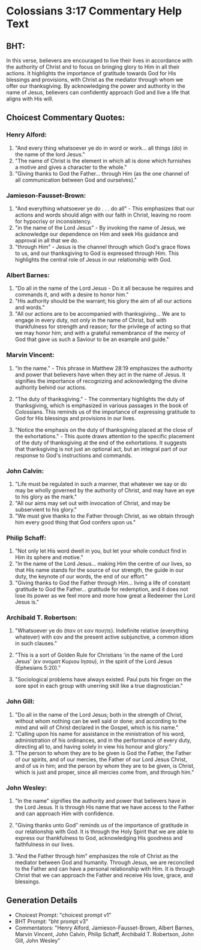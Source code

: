 # Colossians 3:17 Commentary Help Text

## BHT:
In this verse, believers are encouraged to live their lives in accordance with the authority of Christ and to focus on bringing glory to Him in all their actions. It highlights the importance of gratitude towards God for His blessings and provisions, with Christ as the mediator through whom we offer our thanksgiving. By acknowledging the power and authority in the name of Jesus, believers can confidently approach God and live a life that aligns with His will.

## Choicest Commentary Quotes:
### Henry Alford:
1. "And every thing whatsoever ye do in word or work... all things (do) in the name of the lord Jesus." 
2. "The name of Christ is the element in which all is done which furnishes a motive and gives a character to the whole."
3. "Giving thanks to God the Father... through Him (as the one channel of all communication between God and ourselves)."

### Jamieson-Fausset-Brown:
1. "And everything whatsoever ye do . . . do all" - This emphasizes that our actions and words should align with our faith in Christ, leaving no room for hypocrisy or inconsistency.
2. "in the name of the Lord Jesus" - By invoking the name of Jesus, we acknowledge our dependence on Him and seek His guidance and approval in all that we do.
3. "through Him" - Jesus is the channel through which God's grace flows to us, and our thanksgiving to God is expressed through Him. This highlights the central role of Jesus in our relationship with God.

### Albert Barnes:
1. "Do all in the name of the Lord Jesus - Do it all because he requires and commands it, and with a desire to honor him."
2. "His authority should be the warrant; his glory the aim of all our actions and words."
3. "All our actions are to be accompanied with thanksgiving... We are to engage in every duty, not only in the name of Christ, but with thankfulness for strength and reason; for the privilege of acting so that we may honor him; and with a grateful remembrance of the mercy of God that gave us such a Saviour to be an example and guide."

### Marvin Vincent:
1. "In the name." - This phrase in Matthew 28:19 emphasizes the authority and power that believers have when they act in the name of Jesus. It signifies the importance of recognizing and acknowledging the divine authority behind our actions.

2. "The duty of thanksgiving." - The commentary highlights the duty of thanksgiving, which is emphasized in various passages in the book of Colossians. This reminds us of the importance of expressing gratitude to God for His blessings and provisions in our lives.

3. "Notice the emphasis on the duty of thanksgiving placed at the close of the exhortations." - This quote draws attention to the specific placement of the duty of thanksgiving at the end of the exhortations. It suggests that thanksgiving is not just an optional act, but an integral part of our response to God's instructions and commands.

### John Calvin:
1. "Life must be regulated in such a manner, that whatever we say or do may be wholly governed by the authority of Christ, and may have an eye to his glory as the mark."
2. "All our aims may set out with invocation of Christ, and may be subservient to his glory."
3. "We must give thanks to the Father through Christ, as we obtain through him every good thing that God confers upon us."

### Philip Schaff:
1. "Not only let His word dwell in you, but let your whole conduct find in Him its sphere and motive."
2. "In the name of the Lord Jesus... making Him the centre of our lives, so that His name stands for the source of our strength, the guide in our duty, the keynote of our words, the end of our effort."
3. "Giving thanks to God the Father through Him... living a life of constant gratitude to God the Father... gratitude for redemption, and it does not lose its power as we feel more and more how great a Redeemer the Lord Jesus is."

### Archibald T. Robertson:
1. "Whatsoever ye do (παν οτ εαν ποιητε). Indefinite relative (everything whatever) with εαν and the present active subjunctive, a common idiom in such clauses."

2. "This is a sort of Golden Rule for Christians 'in the name of the Lord Jesus' (εν ονοματ Κυριου Ιησου), in the spirit of the Lord Jesus (Ephesians 5:20)."

3. "Sociological problems have always existed. Paul puts his finger on the sore spot in each group with unerring skill like a true diagnostician."

### John Gill:
1. "Do all in the name of the Lord Jesus; both in the strength of Christ, without whom nothing can be well said or done; and according to the mind and will of Christ declared in the Gospel, which is his name." 
2. "Calling upon his name for assistance in the ministration of his word, administration of his ordinances, and in the performance of every duty, directing all to, and having solely in view his honour and glory." 
3. "The person to whom they are to be given is God the Father, the Father of our spirits, and of our mercies, the Father of our Lord Jesus Christ, and of us in him; and the person by whom they are to be given, is Christ, which is just and proper, since all mercies come from, and through him."

### John Wesley:
1. "In the name" signifies the authority and power that believers have in the Lord Jesus. It is through His name that we have access to the Father and can approach Him with confidence.

2. "Giving thanks unto God" reminds us of the importance of gratitude in our relationship with God. It is through the Holy Spirit that we are able to express our thankfulness to God, acknowledging His goodness and faithfulness in our lives.

3. "And the Father through him" emphasizes the role of Christ as the mediator between God and humanity. Through Jesus, we are reconciled to the Father and can have a personal relationship with Him. It is through Christ that we can approach the Father and receive His love, grace, and blessings.


## Generation Details
- Choicest Prompt: "choicest prompt v1"
- BHT Prompt: "bht prompt v3"
- Commentators: "Henry Alford, Jamieson-Fausset-Brown, Albert Barnes, Marvin Vincent, John Calvin, Philip Schaff, Archibald T. Robertson, John Gill, John Wesley"
